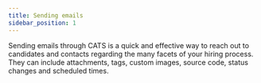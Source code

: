 ```yaml
---
title: Sending emails
sidebar_position: 1
---
```


Sending emails through CATS is a quick and effective way to reach out to candidates and contacts regarding the many facets of your hiring process. They can include attachments, tags, custom images, source code, status changes and scheduled times.
